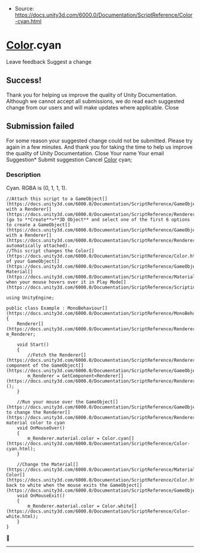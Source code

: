 * Source: https://docs.unity3d.com/6000.0/Documentation/ScriptReference/Color-cyan.html

#  [Color](https://docs.unity3d.com/6000.0/Documentation/ScriptReference/Color.html).cyan
Leave feedback
Suggest a change
## Success!
Thank you for helping us improve the quality of Unity Documentation. Although we cannot accept all submissions, we do read each suggested change from our users and will make updates where applicable.
Close
## Submission failed
For some reason your suggested change could not be submitted. Please <a>try again</a> in a few minutes. And thank you for taking the time to help us improve the quality of Unity Documentation.
Close
Your name Your email Suggestion* Submit suggestion
Cancel
[Color](https://docs.unity3d.com/6000.0/Documentation/ScriptReference/Color.html) cyan; 
### Description
Cyan. RGBA is (0, 1, 1, 1).
```
//Attach this script to a GameObject[](https://docs.unity3d.com/6000.0/Documentation/ScriptReference/GameObject.html) with a Renderer[](https://docs.unity3d.com/6000.0/Documentation/ScriptReference/Renderer.html) (go to **Create**>**3D Object** and select one of the first 6 options to create a GameObject[](https://docs.unity3d.com/6000.0/Documentation/ScriptReference/GameObject.html) with a Renderer[](https://docs.unity3d.com/6000.0/Documentation/ScriptReference/Renderer.html) automatically attached).
//This script changes the Color[](https://docs.unity3d.com/6000.0/Documentation/ScriptReference/Color.html) of your GameObject[](https://docs.unity3d.com/6000.0/Documentation/ScriptReference/GameObject.html)’s Material[](https://docs.unity3d.com/6000.0/Documentation/ScriptReference/Material.html) when your mouse hovers over it in Play Mode[](https://docs.unity3d.com/6000.0/Documentation/ScriptReference/Scripting.GarbageCollector.Mode.html).  
  
using UnityEngine;  
  
public class Example : MonoBehaviour[](https://docs.unity3d.com/6000.0/Documentation/ScriptReference/MonoBehaviour.html)
{
    Renderer[](https://docs.unity3d.com/6000.0/Documentation/ScriptReference/Renderer.html) m_Renderer;  
  
    void Start()
    {
        //Fetch the Renderer[](https://docs.unity3d.com/6000.0/Documentation/ScriptReference/Renderer.html) component of the GameObject[](https://docs.unity3d.com/6000.0/Documentation/ScriptReference/GameObject.html)
        m_Renderer = GetComponent<Renderer[](https://docs.unity3d.com/6000.0/Documentation/ScriptReference/Renderer.html)>();
    }  
  
    //Run your mouse over the GameObject[](https://docs.unity3d.com/6000.0/Documentation/ScriptReference/GameObject.html) to change the Renderer[](https://docs.unity3d.com/6000.0/Documentation/ScriptReference/Renderer.html)'s material color to cyan
    void OnMouseOver()
    {
        m_Renderer.material.color = Color.cyan[](https://docs.unity3d.com/6000.0/Documentation/ScriptReference/Color-cyan.html);
    }  
  
    //Change the Material[](https://docs.unity3d.com/6000.0/Documentation/ScriptReference/Material.html)'s Color[](https://docs.unity3d.com/6000.0/Documentation/ScriptReference/Color.html) back to white when the mouse exits the GameObject[](https://docs.unity3d.com/6000.0/Documentation/ScriptReference/GameObject.html)
    void OnMouseExit()
    {
        m_Renderer.material.color = Color.white[](https://docs.unity3d.com/6000.0/Documentation/ScriptReference/Color-white.html);
    }
}

```

* * *
